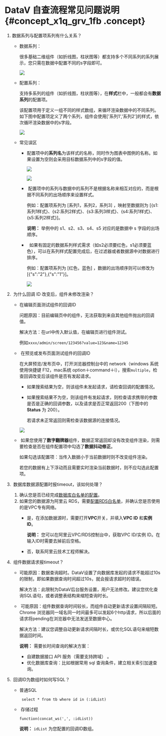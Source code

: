 # DataV 自查流程常见问题说明 {#concept_x1q_grv_1fb .concept}

1.  数据系列与配置项系列有什么关系？

    -   数据系列：

        很多基础二维组件（如折线图，柱状图等）都支持多个不同系列的系列展示，您只需在数据中配置不同的s字段即可。

        ![](http://static-aliyun-doc.oss-cn-hangzhou.aliyuncs.com/assets/img/20220/153622359211365_zh-CN.png)

    -   配置系列：

        支持多系列的组件（如折线图，柱状图等），在**样式**栏中，一般都会有**数据系列**的配置项。

        该配置项用于定义一组不同的样式数组，来循环渲染数据中的不同系列。如下图中配置项定义了两个系列，组件会使用\['系列1','系列2'\]的样式，依次循环渲染数据中的s字段。

        ![](http://static-aliyun-doc.oss-cn-hangzhou.aliyuncs.com/assets/img/20220/153622359211366_zh-CN.png)

    -   常见误区
        -   配置项中的**系列名**为该样式的名称，同时作为图表中图例的名称。如果设置为空则会采用目标数据系列中的s字段的值。

            ![](http://static-aliyun-doc.oss-cn-hangzhou.aliyuncs.com/assets/img/20220/153622359211367_zh-CN.png)

            ![](http://static-aliyun-doc.oss-cn-hangzhou.aliyuncs.com/assets/img/20220/153622359211368_zh-CN.png)

        -    配置项中的系列与数据中的系列不是根据名称来相互对应的，而是根据不同系列的出场顺序来设置样式。

            例如：配置项系列为 \[系列1，系列2，系列3\] ，映射至数据则为 \[\{s1:系列1样式\}、\{s2:系列2样式\}、\{s3:系列3样式\}、\{s4:系列1样式\}、\{s5:系列2样式\}\]。

            **说明：** 举例中的 s1、s2、s3、s4、s5 对应的是数据中 s 字段的出场顺序。

        -     如果有固定的数据系列样式需求（如s2必须要红色，s1必须要蓝色），可以在系列样式配置完成后，在过滤器或者数据源中对数据进行排序。

            例如：配置项系列为 \[红色，蓝色\] ，数据的出场顺序则可以修改为 \[\{"s":"2"\},\{"s":"1"\}\]。

            ![](http://static-aliyun-doc.oss-cn-hangzhou.aliyuncs.com/assets/img/20220/153622359211412_zh-CN.png)

2.   为什么回调 ID 改变后，组件未修改渲染？
    -   在编辑页面测试组件的回调ID

        问题原因：目前编辑页中的组件，无法获取到来自其他组件抛出的回调值。

        解决方法：在url中传入默认值，在编辑页进行组件测试。

        例如`xxxx/admin/screen/123456?value=123&name=12345`

    -    在预览或发布页面测试组件的回调ID

        在大屏预览/发布页中，打开浏览器控制台中的 network（windows 系统 使用快捷键 F12，mac系统 option＋command＋i），搜索`multiple`，检查回调改变后该组件是否有发起请求。

        -   如果搜索结果为空，则该组件未发起请求，请检查回调的配置情况。
        -   如果搜索结果不为空，则该组件有发起请求，则检查请求携带的参数是否是正确的回调参数，以及请求是否正常返回200（下图中的 **Status** 为 200）。

            若请求未正常返回则需检查该数据源的连接情况。

        ![](http://static-aliyun-doc.oss-cn-hangzhou.aliyuncs.com/assets/img/20220/153622359211369_zh-CN.png)

    -    如果您使用了**数字翻牌器**组件，数据正常返回却没有改变组件渲染，则需要检查是否在组件配置项中勾选了**数据抖动修正**。

        如果勾选该配置项：当传入数据小于当前数据时则不改变组件渲染。

        若您的数据有上下浮动而且需要实时渲染当前数据时，则不应勾选此配置项。

3.   数据库数据源配置时报timeout，该如何处理？
    1.  确认您是否已经完成[数据库白名单的配置](../../../../cn.zh-CN/用户指南/管理数据源/配置数据库白名单.md#)。
    2.  如果您的数据源为阿里云 RDS，需要[配置RDS白名单](../../../../cn.zh-CN/用户指南/管理数据源/配置数据库白名单.md#)，并确认您是否使用的是VPC专有网络。
        -   是，在添加数据源时，需要打开**VPC**开关，并填入**VPC ID** 和**实例 ID**。

            **说明：** 您可以在阿里云VPC/RDS控制台中，获取VPC ID/实例 ID。在输入ID时需要去掉前后空格。

        -   否，联系阿里云技术工程师解决。
4.   组件数据请求报timeout？
    -   可能原因：数据查询超时。DataV设置了向数据库发起的请求不能超过10s的限制，即如果数据查询时间超过10s，就会报请求超时的错误。

        解决方法：此限制为DataV后台服务设置，用户无法修改。建议您优化查询SQL语句，或者调整表结构来缩短查询时长。

    -    可能原因：组件数据查询时间较长，而组件自动更新请求设置间隔较短。Chrome 浏览器同一域名同一时间最多可以发起6个http请求，所以后面的请求将pending在浏览器中无法发送至数据中心。

        解决方法：建议您调整自动更新请求间隔时长，或优化SQL语句来缩短数据返回时间。

        **说明：** 需要长时间查询的解决方案：

        -   自建数据接口 API 服务（需要支持跨域） 。
        -   优化数据库查询：比如根据常用 sql 查询条件，建立相关索引加速查询。
5.   回调ID为数组时如何写SQL？
    -   普通SQL

        ```
         select * from tb where id in (:idList)
        ```

    -    存储过程

        ```
        function(concat_ws(',', :idList))
        ```

        **说明：** `idList` 为您配置的回调ID数组。


